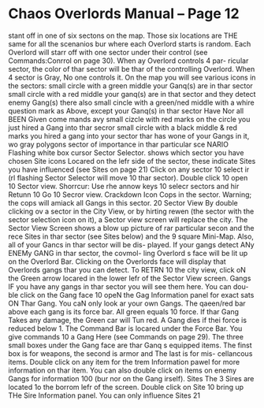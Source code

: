 # Chaos Overlords Manual – Page 12

stant off in one of six sectons on the map. Those six locations are THE same for all the scenanios bur where each Overlord starts is random. Each Overlord will starr off with one sector under their control (see Commands:Conrrol on page 30). When ay Overlord controls 4 par- ricular sector, the color of thar sector will be thar of the controlling Overlord. When 4 sector is Gray, No one controls it. On the map you will see various icons in the sectors: small circle with a green middle your Ganq(s) are in thar sector small circle with a red middle your ganq(s) are in that sector and they detect enemy Gang(s) there also small cincle with a green/ned middle with a whire question mark as Above, except your Ganq(s) in thar sector Have Nor all BEEN Given come mands avy small cizcle with red marks on the circle you just hired a Gang into thar secror small circle with a black middle & red marks you hired a gang into your sector thar has wone of your Gangs in it, wo gray polygons sector of importance in thar particular sce NARIO Flashing white box cursor Sector Selector. shows which sector you have chosen Site icons Locared on the lefr side of the sector, these indicate Sites you have influenced (see Sites on page 21) Click on any sector 10 select ir (rl flashing Sector Selector will move 10 thar sector). Double click 10 open 10 Sector view. Shorrcur: Use rhe annow keys 10 selecr sectors and hir Retunn 10 Go 10 Secror view. Crackdown Icon Cops in the sector. Warning; the cops will amiack all Gangs in this sector. 20 Sector View By double clicking ov a sector in the City View, or by hirting rewen (the sector with the sector selection icon on it), a Sector view screen will replace the city. The Sector View Screen shows a blow up picture of rar particular secon and the rece Sites in thar sector (see Sites below) and the 9 square Mini-Map. Also, all of your Gancs in thar sector will be dis- played. If your gangs detect ANy ENEMy GANG in thar sector, the covmol- ling Overlord s face will be lit up on the Overlord Bar. Clicking on the Overlords face will display that Overlords gangs thar you can detect. To RETRN 10 the city view, click oN the Green arrow locared in the lower lefr of the Sector View screen. Gangs IF you have any gangs in thar sector you will see them here. You can dou- ble click on the Gang face 10 opeN the Gag Information panel for exact sats ON Thar Gang. You caN only look ar your own Gangs. The qaeen/red bar above each gang is its force bar. All green equals 10 force. If thar Gang Takes any damage, the Green car will Tun red. A Gang dies if thei force is reduced below 1. The Command Bar is locared under the Force Bar. You give commands 10 a Gang Here (see Commands on page 29). The three small boxes under the Gang face are thar Ganq s equipped items. The finst box is for weapons, the second is armor and The last is for mis- cellancous items. Double click on any item for the trem Information pawel for more information on thar item. You can also double click on items on enemy Gangs for information 100 (bur nor on the Gang irself). Sites The 3 Sires are located 1o the borrom lefr of the screen. Double click on Site 10 bring up THe Sire Information panel. You can only influence Sites 21
